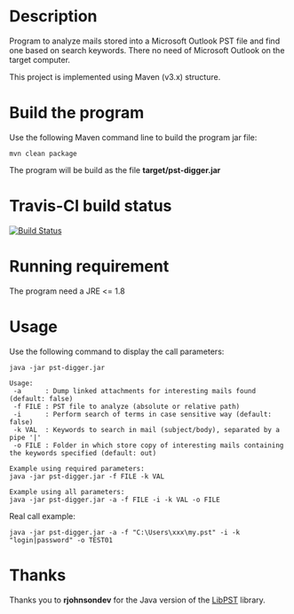# Description

Program to analyze mails stored into a Microsoft Outlook PST file and find one based on search keywords.
There no need of Microsoft Outlook on the target computer.

This project is implemented using Maven (v3.x) structure.

# Build the program

Use the following Maven command line to build the program jar file:

`mvn clean package`

The program will be build as the file **target/pst-digger.jar**

# Travis-CI build status

[![Build Status](https://travis-ci.org/righettod/pst-digger.svg?branch=master)](https://travis-ci.org/righettod/pst-digger)

# Running requirement

The program need a JRE <= 1.8

# Usage

Use the following command to display the call parameters:

`java -jar pst-digger.jar`

```
Usage:
 -a      : Dump linked attachments for interesting mails found (default: false)
 -f FILE : PST file to analyze (absolute or relative path)
 -i      : Perform search of terms in case sensitive way (default: false)
 -k VAL  : Keywords to search in mail (subject/body), separated by a pipe '|'
 -o FILE : Folder in which store copy of interesting mails containing the keywords specified (default: out)

Example using required parameters:
java -jar pst-digger.jar -f FILE -k VAL

Example using all parameters:
java -jar pst-digger.jar -a -f FILE -i -k VAL -o FILE
```

Real call example:

`java -jar pst-digger.jar -a -f "C:\Users\xxx\my.pst" -i -k "login|password" -o TEST01`

# Thanks

Thanks you to **rjohnsondev** for the Java version of the [LibPST](https://github.com/rjohnsondev/java-libpst) library.
